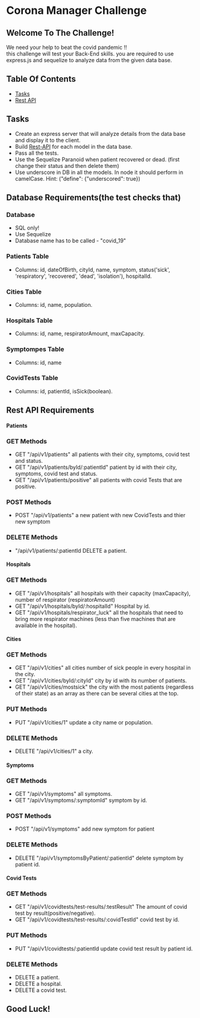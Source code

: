 # Corona Manager Challenge

## Welcome To The Challenge!
We need your help to beat the covid pandemic !! \
this challenge will test your Back-End skills. you are required to use express.js and sequelize to analyze data from the given data base.


## Table Of Contents

* [Tasks](#Tasks) 
* [Rest API](#Rest-API)

## Tasks
- Create an express server that will analyze details from the data base and display it to the client.
- Build [Rest-API](#Rest-API) for each model in the data base.
- Pass all the tests.
- Use the Sequelize Paranoid when patient recovered or dead.
(first change their status and then delete them)
- Use underscore in DB in all the models. In node it should perform in camelCase. 
Hint: ("define": {"underscored": true})


## Database Requirements(the test checks that)
### Database
- SQL only!
- Use Sequelize
- Database name has to be called - "covid_19"

### Patients Table
- Columns: id, dateOfBirth, cityId, name, symptom, status('sick', 'respiratory', 'recovered', 'dead', 'isolation'), hospitalId.
### Cities Table
- Columns: id, name, population.
### Hospitals Table
- Columns: id, name, respiratorAmount, maxCapacity. 
### Symptompes Table
- Columns: id, name
### CovidTests Table
- Columns: id, patientId, isSick(boolean).


## Rest API Requirements

#### Patients
### GET Methods
- GET "/api/v1/patients" all patients with their city, symptoms, covid test and status. 
- GET "/api/v1/patients/byId/:patientId" patient by id with their city, symptoms, covid test and status.
- GET "/api/v1/patients/positive" all patients with covid Tests that are positive.
### POST Methods
- POST "/api/v1/patients" a new patient with new CovidTests and thier new symptom
### DELETE Methods
- "/api/v1/patients/:patientId DELETE a patient.

#### Hospitals
### GET Methods
- GET "/api/v1/hospitals" all hospitals with their capacity (maxCapacity), number of respirator (respiratorAmount)
- GET "/api/v1/hospitals/byId/:hospitalId" Hospital by id.
- GET "/api/v1/hospitals/respirator_luck" all the hospitals that need to bring more respirator machines (less than five machines that are available in the hospital).

#### Cities
### GET Methods
- GET "/api/v1/cities" all cities number of sick people in every hospital in the city.
- GET "/api/v1/cities/byId/:cityId" city by id with its number of patients.
- GET "/api/v1/cities/mostsick" the city with the most patients (regardless of their state) as an array as there can be several cities at the top.
### PUT Methods
- PUT "/api/v1/cities/1" update a city name or population. 
### DELETE Methods
- DELETE "/api/v1/cities/1" a city.

#### Symptoms
### GET Methods
- GET "/api/v1/symptoms" all symptoms.
- GET "/api/v1/symptoms/:symptomId" symptom by id.
### POST Methods
- POST "/api/v1/symptoms" add new symptom for patient

### DELETE Methods
- DELETE  "/api/v1/symptomsByPatient/:patientId" delete symptom by patient id.

#### Covid Tests
### GET Methods
- GET "/api/v1/covidtests/test-results/:testResult" The amount of covid test by result(positive/negative).
- GET "/api/v1/covidtests/test-results/:covidTestId" covid test by id.
### PUT Methods
- PUT "/api/v1/covidtests/:patientId update covid test result by patient id. 


### DELETE Methods
- DELETE a patient.
- DELETE a hospital.
- DELETE a covid test.

## Good Luck!